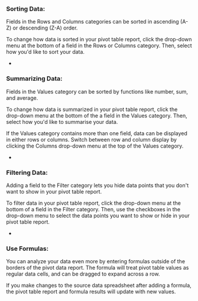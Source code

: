 ### Sorting Data:


Fields in the Rows and Columns categories can be sorted in ascending (A-Z) or descending (Z-A) order.

To change how data is sorted in your pivot table report, click the drop-down menu at the bottom of a field in the Rows or Columns category.
Then, select how you'd like to sort your data.

-

### Summarizing Data:


Fields in the Values category can be sorted by functions like number, sum, and average.

To change how data is summarized in your pivot table report, click the drop-down menu at the bottom of the a field in the Values category.
Then, select how you'd like to summarise your data.

If the Values category contains more than one field, data can be displayed in either rows or columns.
Switch between row and column display by clicking the Columns drop-down menu at the top of the Values category.

-

### Filtering Data:


Adding a field to the Filter category lets you hide data points that you don't want to show in your pivot table report.

To filter data in your pivot table report, click the drop-down menu at the bottom of a field in the Filter category.
Then, use the checkboxes in the drop-down menu to select the data points you want to show or hide in your pivot table report.

-

### Use Formulas:


You can analyze your data even more by entering formulas outside of the borders of the pivot data report.
The formula will treat pivot table values as regular data cells, and can be dragged to expand across a row.

If you make changes to the source data spreadsheet after adding a formula, the pivot table report and formula results will update with new values.